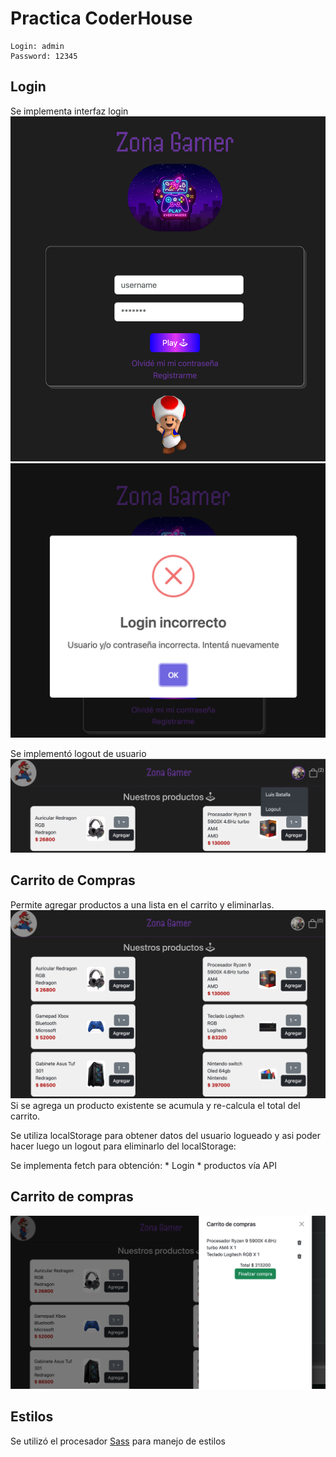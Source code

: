 # Practica CoderHouse
    Login: admin
    Password: 12345


## Login
Se implementa interfaz login
![login](./img/doc/Login-Desktop.png)
![login-error](./img/doc/login-error.png)

Se implementó logout de usuario
![logout](./img/doc/portada-login-logout.png)

## Carrito de Compras
Permite agregar productos a una lista en el carrito y eliminarlas.
![](./img/doc/portada-productos.png)
Si se agrega un producto existente se acumula y re-calcula el total del carrito.


Se utiliza localStorage para obtener datos del usuario logueado y asi poder hacer luego un logout para eliminarlo del localStorage:

Se implementa fetch para obtención:
    * Login
    * productos vía API

## Carrito de compras
![Carrito de Compra](./img/doc/carrito.png)

## Estilos
Se utilizó el procesador [Sass]("https://sass-lang.com/") para manejo de estilos